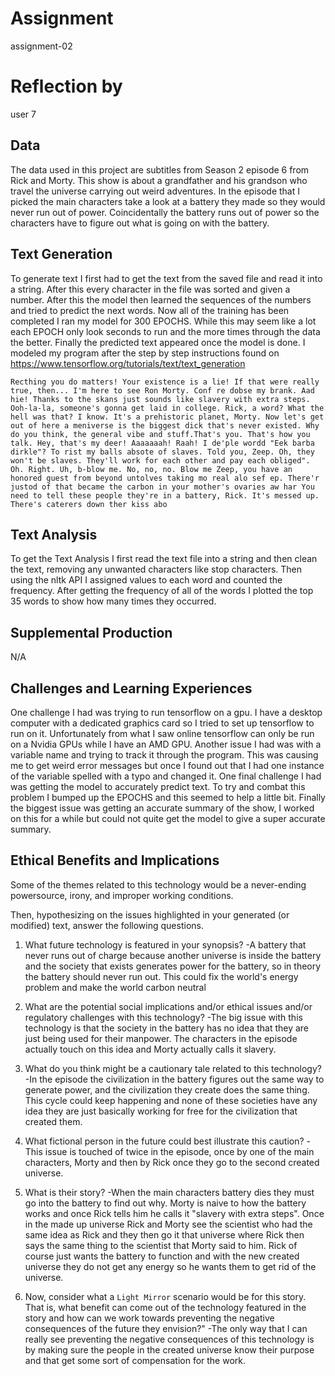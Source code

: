 # Assignment

assignment-02

# Reflection by

user 7

## Data
The data used in this project are subtitles from Season 2 episode 6 from Rick and Morty. This show is about a grandfather and his grandson who travel the universe carrying out weird adventures. In the episode that I picked the main characters take a look at a battery they made so they would never run out of power. Coincidentally the battery runs out of power so the characters have to figure out what is going on with the battery.

## Text Generation
To generate text I first had to get the text from the saved file and read it into a string. After this every character in the file was sorted and given a number. After this the model then learned the sequences of the numbers and tried to predict the next words. Now all of the training has been completed I ran my model for 300 EPOCHS. While this may seem like a lot each EPOCH only look seconds to run and the more times through the data the better. Finally the predicted text appeared once the model is done. I modeled my program after the step by step instructions found on https://www.tensorflow.org/tutorials/text/text_generation

```
Recthing you do matters! Your existence is a lie! If that were really true, then... I'm here to see Ron Morty. Conf re dobse my brank. Aad hie! Thanks to the skans just sounds like slavery with extra steps. Ooh-la-la, someone's gonna get laid in college. Rick, a word? What the hell was that? I know. It's a prehistoric planet, Morty. Now let's get out of here a meniverse is the biggest dick that's never existed. Why do you think, the general vibe and stuff.That's you. That's how you talk. Hey, that's my deer! Aaaaaaah! Raah! I de'ple wordd "Eek barba dirkle"? To rist my balls absote of slaves. Told you, Zeep. Oh, they won't be slaves. They'll work for each other and pay each obliged". Oh. Right. Uh, b-blow me. No, no, no. Blow me Zeep, you have an honored guest from beyond untolves taking mo real alo sef ep. There'r justod of that became the carbon in your mother's ovaries aw har You need to tell these people they're in a battery, Rick. It's messed up. There's caterers down ther kiss abo
```

## Text Analysis
To get the Text Analysis I first read the text file into a string and then clean the text, removing any unwanted characters like stop characters. Then using the nltk API I assigned values to each word and counted the frequency. After getting the frequency of all of the words I plotted the top 35 words to show how many times they occurred.

## Supplemental Production

N/A

## Challenges and Learning Experiences
One challenge I had was trying to run tensorflow on a gpu. I have a desktop computer with a dedicated graphics card so I tried to set up tensorflow to run on it. Unfortunately from what I saw online tensorflow can only be run on a Nvidia GPUs while I have an AMD GPU. Another issue I had was with a variable name and trying to track it through the program. This was causing me to get weird error messages but once I found out that I had one instance of the variable spelled with a typo and changed it. One final challenge I had was getting the model to accurately predict text. To try and combat this problem I bumped up the EPOCHS and this seemed to help a little bit. Finally the biggest issue was getting an accurate summary of the show, I worked on this for a while but could not quite get the model to give a super accurate summary.

## Ethical Benefits and Implications
Some of the themes related to this technology would be a never-ending powersource, irony, and improper working conditions.

Then, hypothesizing on the issues highlighted in your generated (or modified) text, answer the following questions.

1. What future technology is featured in your synopsis?
-A battery that never runs out of charge because another universe is inside the battery and the society that exists generates power for the battery, so in theory the battery should never run out. This could fix the world's energy problem and make the world carbon neutral

2. What are the potential social implications and/or ethical issues and/or regulatory challenges with this technology?
-The big issue with this technology is that the society in the battery has no idea that they are just being used for their manpower. The characters in the episode actually touch on this idea and Morty actually calls it slavery.

3. What do you think might be a cautionary tale related to this technology?
-In the episode the civilization in the battery figures out the same way to generate power, and the civilization they create does the same thing. This cycle could keep happening and none of these societies have any idea they are just basically working for free for the civilization that created them.

4. What fictional person in the future could best illustrate this caution?
-This issue is touched of twice in the episode, once by one of the main characters, Morty and then by Rick once they go to the second created universe.

5. What is their story?
-When the main characters battery dies they must go into the battery to find out why. Morty is naive to how the battery works and once Rick tells him he calls it "slavery with extra steps". Once in the made up universe Rick and Morty see the scientist who had the same idea as Rick and they then go it that universe where Rick then says the same thing to the scientist that Morty said to him. Rick of course just wants the battery to function and with the new created universe they do not get any energy so he wants them to get rid of the universe.

6. Now, consider what a ``Light Mirror`` scenario would be for this story. That is, what benefit can come out of the  technology featured in the story and how can we work towards preventing the negative consequences of the future they envision?"
-The only way that I can really see preventing the negative consequences of this technology is by making sure the people in the created universe know their purpose and that get some sort of compensation for the work.

